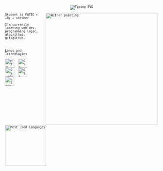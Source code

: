 <font face="monospace" size=2>

<p align="center">
  <img src="https://readme-typing-svg.demolab.com?font=JetBrains+Mono&size=17&pause=1000&color=7fff00&center=true&vCenter=true&random=true&width=435&lines=Hey,+I'm+Clara.;Systems+Analysis+and+Development+Student.;" alt="Typing SVG" />
</p>

<img
  src="https://media0.giphy.com/media/v1.Y2lkPTc5MGI3NjExejUzZmtoYmVxM2d5bTFoYTluaGVxajlxc3I2dnQyaXo4Znpndm9ueiZlcD12MV9pbnRlcm5hbF9naWZfYnlfaWQmY3Q9cw/U3CD2wlZei1zlt7SDj/giphy.gif"
  alt="Wither painting"
  align="right"
  height="370"
  style="margin-left: 10px; border-radius:3px;"
/>

<p align="left">
Student at FATEC ▸ 18y ▸ she/her
<br><br>
I’m currently learning web dev, programming logic, algorithms, git/github.
</p>

<br>

Langs and Technologies

<img
  align="left"
  alt="HTML"
  title="HTML"
  width="30px"
  style="padding-right: 10px;"
  src="https://cdn.jsdelivr.net/gh/devicons/devicon@latest/icons/html5/html5-original.svg"
/>

<img
  align="left"
  alt="CSS"
  title="CSS"
  width="30px"
  style="padding-right: 10px;"
  src="https://cdn.jsdelivr.net/gh/devicons/devicon@latest/icons/css3/css3-original.svg"
/>

<img
  align="left"
  alt="JavaScript"
  title="JavaScript"
  width="30px"
  style="padding-right: 10px;"
  src="https://cdn.jsdelivr.net/gh/devicons/devicon@latest/icons/javascript/javascript-original.svg"
/>

<img
  align="left"
  alt="Git"
  title="Git"
  width="30px"
  style="padding-right: 10px;"
  src="https://cdn.jsdelivr.net/gh/devicons/devicon@latest/icons/git/git-original.svg"
/>

<img
  align="left"
  alt="Linux"
  title="Linux"
  width="30px"
  style="padding-right: 10px;"
  src="https://cdn.jsdelivr.net/gh/devicons/devicon@latest/icons/linux/linux-original.svg"
/>

<br><br><br>

<p align="left">
  <img
    alt="Most used languages"
    height="135"
    src="https://github-readme-stats.vercel.app/api/top-langs/?username=claraborim&theme=dark&layout=compact&hide_border=true"
  />
</p>

</font>
